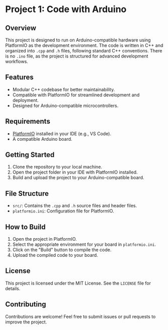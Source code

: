 # Project 1: Code with Arduino

## Overview
This project is designed to run on Arduino-compatible hardware using PlatformIO as the development environment. The code is written in C++ and organized into `.cpp` and `.h` files, following standard C++ conventions. There is no `.ino` file, as the project is structured for advanced development workflows.

## Features
- Modular C++ codebase for better maintainability.
- Compatible with PlatformIO for streamlined development and deployment.
- Designed for Arduino-compatible microcontrollers.

## Requirements
- [PlatformIO](https://platformio.org/) installed in your IDE (e.g., VS Code).
- A compatible Arduino board.

## Getting Started
1. Clone the repository to your local machine.
2. Open the project folder in your IDE with PlatformIO installed.
3. Build and upload the project to your Arduino-compatible board.

## File Structure
- `src/`: Contains the `.cpp` and `.h` source files and header files.
- `platformio.ini`: Configuration file for PlatformIO.

## How to Build
1. Open the project in PlatformIO.
2. Select the appropriate environment for your board in `platformio.ini`.
3. Click on the "Build" button to compile the code.
4. Upload the compiled code to your board.

## License
This project is licensed under the MIT License. See the `LICENSE` file for details.

## Contributing
Contributions are welcome! Feel free to submit issues or pull requests to improve the project.
